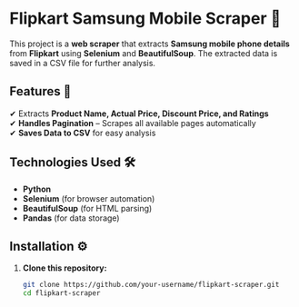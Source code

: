 # Flipkart Samsung Mobile Scraper 📱  

This project is a **web scraper** that extracts **Samsung mobile phone details** from **Flipkart** using **Selenium** and **BeautifulSoup**. The extracted data is saved in a CSV file for further analysis.  

## Features 🚀  
✔ Extracts **Product Name, Actual Price, Discount Price, and Ratings**  
✔ **Handles Pagination** – Scrapes all available pages automatically  
✔ **Saves Data to CSV** for easy analysis  

## Technologies Used 🛠  
- **Python**  
- **Selenium** (for browser automation)  
- **BeautifulSoup** (for HTML parsing)  
- **Pandas** (for data storage)  

## Installation ⚙  
1. **Clone this repository:**  
   ```sh
   git clone https://github.com/your-username/flipkart-scraper.git
   cd flipkart-scraper
